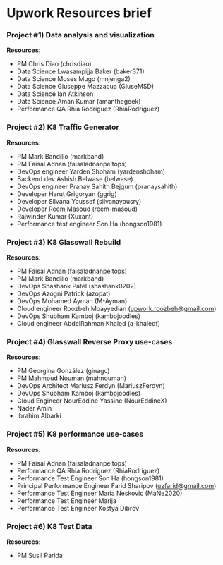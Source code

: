 # Upwork Resources brief

### Project #1) Data analysis and visualization

**Resources**:

- PM Chris Diao (chrisdiao)
- Data Science Lwasampijja Baker (baker371)
- Data Science Moses Mugo (mnjenga2)
- Data Science Giuseppe Mazzacua (GiuseMSD)
- Data Science Ian Atkinson
- Data Science Aman Kumar (amanthegeek)
- Performance QA Rhia Rodriguez (RhiaRodriguez)

### Project #2) K8 Traffic Generator

**Resources**:

- PM Mark Bandillo (markband)
- PM Faisal Adnan (faisaladnanpeltops)
- DevOps engineer Yarden Shoham (yardenshoham)
- Backend dev Ashish Belwase (belwase)
- DevOps engineer Pranay Sahith Bejgum (pranaysahith)
- Developer Harut Grigoryan (ggrig)
- Developer Silvana Youssef (silvanayousry)
- Developer Reem Masoud (reem-masoud)
- Rajwinder Kumar (Xuxant)
- Performance test engineer Son Ha (hongson1981)

### Project #3) K8 Glasswall Rebuild

**Resources**:

- PM Faisal Adnan (faisaladnanpeltops)
- PM Mark Bandillo (markband)
- DevOps Shashank Patel (shashank0202)
- DevOps Azogni Patrick (azopat)
- DevOps Mohamed Ayman (M-Ayman)
- Cloud engineer Roozbeh Moayyedian (upwork.roozbeh@gmail.com)
- DevOps Shubham Kamboj (kambojoodles)
- Cloud engineer AbdelRahman Khaled (a-khaledf)

### Project #4) Glasswall Reverse Proxy use-cases

**Resources**:

- PM Georgina González (ginagc)
- PM Mahmoud Nouman (mahnouman)
- DevOps Architect Mariusz Ferdyn (MariuszFerdyn)
- DevOps Shubham Kamboj (kambojoodles)
- Cloud Engineer NourEddine Yassine (NourEddineX)
- Nader Amin
- Ibrahim Albarki 

### Project #5) K8 performance use-cases

**Resources**:
- PM Faisal Adnan (faisaladnanpeltops)
- Performance QA Rhia Rodriguez (RhiaRodriguez)
- Performance Test Engineer Son Ha (hongson1981)
- Principal Performance Engineer Farid Sharipov (uzfarid@gmail.com)
- Performance Test Engineer Maria Neskovic (MaNe2020)
- Performance Test Engineer Marija
- Performance Test Engineer Kostya Dibrov

### Project #6) K8 Test Data

**Resources**:
- PM Susil Parida

